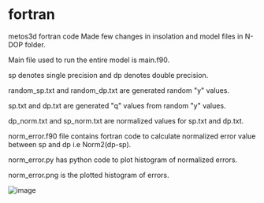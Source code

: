 # fortran
metos3d fortran code
Made few changes in insolation and model files in N-DOP folder. 

Main file used to run the entire model is main.f90.

sp denotes single precision and dp denotes double precision.

random_sp.txt and random_dp.txt are generated random "y" values.

sp.txt and dp.txt are generated "q" values from random "y" values.

dp_norm.txt and sp_norm.txt are normalized values for sp.txt and dp.txt.

norm_error.f90 file contains fortran code to calculate normalized error value between sp and dp i.e Norm2(dp-sp).

norm_error.py has python code to plot histogram of normalized errors.

norm_error.png is the plotted histogram of errors.

![image](https://user-images.githubusercontent.com/32735211/83162787-861cca00-a10a-11ea-8fd3-7e107249ff59.png)
